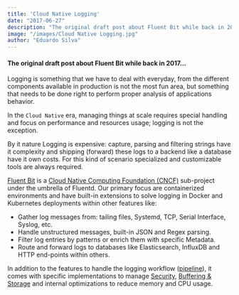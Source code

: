 ```yaml
---
title: 'Cloud Native Logging'
date: "2017-06-27"
description: "The original draft post about Fluent Bit while back in 2017."
image: "/images/Cloud Native Logging.jpg"
author: "Eduardo Silva"
---
```


#### The original draft post about Fluent Bit while back in 2017…

Logging is something that we have to deal with everyday, from the different components available in production is not the most fun area, but something that needs to be done right to perform proper analysis of applications behavior.

In the `Cloud Native` era, managing things at scale requires special handling and focus on performance and resources usage; logging is not the exception.

By it nature Logging is expensive: capture, parsing and filtering strings have it complexity and shipping (forward) these logs to a backend like a database have it own costs. For this kind of scenario specialized and customizable tools are always required.

[Fluent Bit](https://fluentbit.io) is a [Cloud Native Computing Foundation (CNCF)](https://cncf.io) sub-project under the umbrella of Fluentd. Our primary focus are containerized environments and have built-in extensions to solve logging in Docker and Kubernetes deployments within other features like:

* Gather log messages from: tailing files, Systemd, TCP, Serial Interface, Syslog, etc.
* Handle unstructured messages, built-in JSON and Regex parsing.
* Filter log entries by patterns or enrich them with specific Metadata.
* Route and forward logs to databases like Elasticsearch, InfluxDB and HTTP end-points within others.

In addition to the features to handle the logging workflow ([pipeline](https://docs.fluentbit.io/manual/concepts/data-pipeline)), it comes with specific implementations to manage [Security](https://docs.fluentbit.io/manual/administration/security), [Buffering & Storage](https://docs.fluentbit.io/manual/administration/buffering-and-storage) and internal optimizations to reduce memory and CPU usage.
